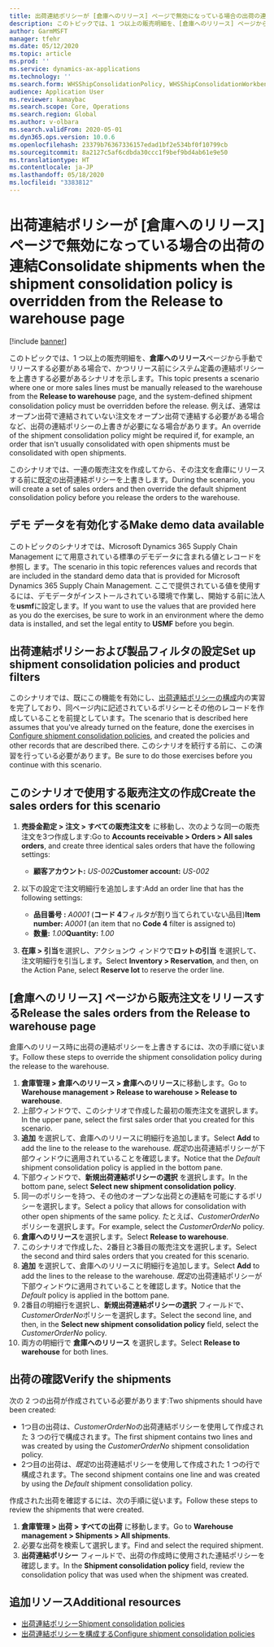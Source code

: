 ```yaml
---
title: 出荷連結ポリシーが [倉庫へのリリース] ページで無効になっている場合の出荷の連結
description: このトピックでは、1 つ以上の販売明細を、[倉庫へのリリース] ページから手動でリリースする必要がある場合で、かつリリース前にシステム定義の連結ポリシーを上書きする必要があるシナリオを示します。
author: GarmMSFT
manager: tfehr
ms.date: 05/12/2020
ms.topic: article
ms.prod: ''
ms.service: dynamics-ax-applications
ms.technology: ''
ms.search.form: WHSShipConsolidationPolicy, WHSShipConsolidationWorkbench
audience: Application User
ms.reviewer: kamaybac
ms.search.scope: Core, Operations
ms.search.region: Global
ms.author: v-olbara
ms.search.validFrom: 2020-05-01
ms.dyn365.ops.version: 10.0.6
ms.openlocfilehash: 23379b76367336157edad1bf2e534bf0f10799cb
ms.sourcegitcommit: 8a2127c5af6cdbda30ccc1f9bef9bd4ab61e9e50
ms.translationtype: HT
ms.contentlocale: ja-JP
ms.lasthandoff: 05/18/2020
ms.locfileid: "3383812"
---
```

# <a name="consolidate-shipments-when-the-shipment-consolidation-policy-is-overridden-from-the-release-to-warehouse-page"></a><span data-ttu-id="4c5a9-103">出荷連結ポリシーが [倉庫へのリリース] ページで無効になっている場合の出荷の連結</span><span class="sxs-lookup"><span data-stu-id="4c5a9-103">Consolidate shipments when the shipment consolidation policy is overridden from the Release to warehouse page</span></span>

[!include [banner](../includes/banner.md)]

<span data-ttu-id="4c5a9-104">このトピックでは、1 つ以上の販売明細を、**倉庫へのリリース**ページから手動でリリースする必要がある場合で、かつリリース前にシステム定義の連結ポリシーを上書きする必要があるシナリオを示します。</span><span class="sxs-lookup"><span data-stu-id="4c5a9-104">This topic presents a scenario where one or more sales lines must be manually released to the warehouse from the **Release to warehouse** page, and the system-defined shipment consolidation policy must be overridden before the release.</span></span> <span data-ttu-id="4c5a9-105">例えば、通常はオープン出荷で連結されていない注文をオープン出荷で連結する必要がある場合など、出荷の連結ポリシーの上書きが必要になる場合があります。</span><span class="sxs-lookup"><span data-stu-id="4c5a9-105">An override of the shipment consolidation policy might be required if, for example, an order that isn't usually consolidated with open shipments must be consolidated with open shipments.</span></span>

<span data-ttu-id="4c5a9-106">このシナリオでは、一連の販売注文を作成してから、その注文を倉庫にリリースする前に既定の出荷連結ポリシーを上書きします。</span><span class="sxs-lookup"><span data-stu-id="4c5a9-106">During the scenario, you will create a set of sales orders and then override the default shipment consolidation policy before you release the orders to the warehouse.</span></span>

## <a name="make-demo-data-available"></a><span data-ttu-id="4c5a9-107">デモ データを有効化する</span><span class="sxs-lookup"><span data-stu-id="4c5a9-107">Make demo data available</span></span>

<span data-ttu-id="4c5a9-108">このトピックのシナリオでは、Microsoft Dynamics 365 Supply Chain Management にて用意されている標準のデモデータに含まれる値とレコードを参照し ます。</span><span class="sxs-lookup"><span data-stu-id="4c5a9-108">The scenario in this topic references values and records that are included in the standard demo data that is provided for Microsoft Dynamics 365 Supply Chain Management.</span></span> <span data-ttu-id="4c5a9-109">ここで提供されている値を使用するには、デモデータがインストールされている環境で作業し、開始する前に法人を**usmf**に設定します。</span><span class="sxs-lookup"><span data-stu-id="4c5a9-109">If you want to use the values that are provided here as you do the exercises, be sure to work in an environment where the demo data is installed, and set the legal entity to **USMF** before you begin.</span></span>

## <a name="set-up-shipment-consolidation-policies-and-product-filters"></a><span data-ttu-id="4c5a9-110">出荷連結ポリシーおよび製品フィルタの設定</span><span class="sxs-lookup"><span data-stu-id="4c5a9-110">Set up shipment consolidation policies and product filters</span></span>

<span data-ttu-id="4c5a9-111">このシナリオでは、既にこの機能を有効にし、[出荷連結ポリシーの構成](configure-shipment-consolidation-policies.md)内の実習を完了しており、同ページ内に記述されているポリシーとその他のレコードを作成していることを前提としています。</span><span class="sxs-lookup"><span data-stu-id="4c5a9-111">The scenario that is described here assumes that you've already turned on the feature, done the exercises in [Configure shipment consolidation policies](configure-shipment-consolidation-policies.md), and created the policies and other records that are described there.</span></span> <span data-ttu-id="4c5a9-112">このシナリオを続行する前に、この演習を行っている必要があります。</span><span class="sxs-lookup"><span data-stu-id="4c5a9-112">Be sure to do those exercises before you continue with this scenario.</span></span>

## <a name="create-the-sales-orders-for-this-scenario"></a><span data-ttu-id="4c5a9-113">このシナリオで使用する販売注文の作成</span><span class="sxs-lookup"><span data-stu-id="4c5a9-113">Create the sales orders for this scenario</span></span>

1. <span data-ttu-id="4c5a9-114">**売掛金勘定 \> 注文 \> すべての販売注文を** に移動し、次のような同一の販売注文を3つ作成します:</span><span class="sxs-lookup"><span data-stu-id="4c5a9-114">Go to **Accounts receivable \> Orders \> All sales orders**, and create three identical sales orders that have the following settings:</span></span>

    - <span data-ttu-id="4c5a9-115">**顧客アカウント:** *US-002*</span><span class="sxs-lookup"><span data-stu-id="4c5a9-115">**Customer account:** *US-002*</span></span>

1. <span data-ttu-id="4c5a9-116">以下の設定で注文明細行を追加します:</span><span class="sxs-lookup"><span data-stu-id="4c5a9-116">Add an order line that has the following settings:</span></span>

    - <span data-ttu-id="4c5a9-117">**品目番号 :** *A0001* (**コード 4**フィルタが割り当てられていない品目)</span><span class="sxs-lookup"><span data-stu-id="4c5a9-117">**Item number:** *A0001* (an item that no **Code 4** filter is assigned to)</span></span>
    - <span data-ttu-id="4c5a9-118">**数量:** *1.00*</span><span class="sxs-lookup"><span data-stu-id="4c5a9-118">**Quantity:** *1.00*</span></span>

1. <span data-ttu-id="4c5a9-119">**在庫 \> 引当**を選択し、アクションウ ィンドウで**ロットの引当** を選択して、注文明細行を引当します。</span><span class="sxs-lookup"><span data-stu-id="4c5a9-119">Select **Inventory \> Reservation**, and then, on the Action Pane, select **Reserve lot** to reserve the order line.</span></span>

## <a name="release-the-sales-orders-from-the-release-to-warehouse-page"></a><span data-ttu-id="4c5a9-120">[倉庫へのリリース] ページから販売注文をリリースする</span><span class="sxs-lookup"><span data-stu-id="4c5a9-120">Release the sales orders from the Release to warehouse page</span></span>

<span data-ttu-id="4c5a9-121">倉庫へのリリース時に出荷の連結ポリシーを上書きするには、次の手順に従います。</span><span class="sxs-lookup"><span data-stu-id="4c5a9-121">Follow these steps to override the shipment consolidation policy during the release to the warehouse.</span></span>

1. <span data-ttu-id="4c5a9-122">**倉庫管理 \> 倉庫へのリリース \> 倉庫へのリリース**に移動します。</span><span class="sxs-lookup"><span data-stu-id="4c5a9-122">Go to **Warehouse management \> Release to warehouse \> Release to warehouse**.</span></span>
1. <span data-ttu-id="4c5a9-123">上部ウィンドウで、このシナリオで作成した最初の販売注文を選択します。</span><span class="sxs-lookup"><span data-stu-id="4c5a9-123">In the upper pane, select the first sales order that you created for this scenario.</span></span>
1. <span data-ttu-id="4c5a9-124">**追加** を選択して、倉庫へのリリースに明細行を追加します。</span><span class="sxs-lookup"><span data-stu-id="4c5a9-124">Select **Add** to add the line to the release to the warehouse.</span></span> <span data-ttu-id="4c5a9-125">*既定*の出荷連結ポリシーが下部ウィンドウに適用されていることを確認します。</span><span class="sxs-lookup"><span data-stu-id="4c5a9-125">Notice that the *Default* shipment consolidation policy is applied in the bottom pane.</span></span>
1. <span data-ttu-id="4c5a9-126">下部ウィンドウで、**新規出荷連結ポリシーの選択** を選択します。</span><span class="sxs-lookup"><span data-stu-id="4c5a9-126">In the bottom pane, select **Select new shipment consolidation policy**.</span></span>
1. <span data-ttu-id="4c5a9-127">同一のポリシーを持つ、その他のオープンな出荷との連結を可能にするポリシーを選択します。</span><span class="sxs-lookup"><span data-stu-id="4c5a9-127">Select a policy that allows for consolidation with other open shipments of the same policy.</span></span> <span data-ttu-id="4c5a9-128">たとえば、*CustomerOrderNo*ポリシーを選択します。</span><span class="sxs-lookup"><span data-stu-id="4c5a9-128">For example, select the *CustomerOrderNo* policy.</span></span>
1. <span data-ttu-id="4c5a9-129">**倉庫へのリリース**を選択します。</span><span class="sxs-lookup"><span data-stu-id="4c5a9-129">Select **Release to warehouse**.</span></span>
1. <span data-ttu-id="4c5a9-130">このシナリオで作成した、2番目と3番目の販売注文を選択します。</span><span class="sxs-lookup"><span data-stu-id="4c5a9-130">Select the second and third sales orders that you created for this scenario.</span></span>
1. <span data-ttu-id="4c5a9-131">**追加** を選択して、倉庫へのリリースに明細行を追加します。</span><span class="sxs-lookup"><span data-stu-id="4c5a9-131">Select **Add** to add the lines to the release to the warehouse.</span></span> <span data-ttu-id="4c5a9-132">*既定*の出荷連結ポリシーが下部ウィンドウに適用されていることを確認します。</span><span class="sxs-lookup"><span data-stu-id="4c5a9-132">Notice that the *Default* policy is applied in the bottom pane.</span></span>
1. <span data-ttu-id="4c5a9-133">2番目の明細行を選択し、**新規出荷連結ポリシーの選択** フィールドで、*CustomerOrderNo*ポリシーを選択します。</span><span class="sxs-lookup"><span data-stu-id="4c5a9-133">Select the second line, and then, in the **Select new shipment consolidation policy** field, select the *CustomerOrderNo* policy.</span></span>
1. <span data-ttu-id="4c5a9-134">両方の明細行で **倉庫へのリリース** を選択します。</span><span class="sxs-lookup"><span data-stu-id="4c5a9-134">Select **Release to warehouse** for both lines.</span></span>

## <a name="verify-the-shipments"></a><span data-ttu-id="4c5a9-135">出荷の確認</span><span class="sxs-lookup"><span data-stu-id="4c5a9-135">Verify the shipments</span></span>

<span data-ttu-id="4c5a9-136">次の 2 つの出荷が作成されている必要があります:</span><span class="sxs-lookup"><span data-stu-id="4c5a9-136">Two shipments should have been created:</span></span>

- <span data-ttu-id="4c5a9-137">1つ目の出荷は、*CustomerOrderNo*の出荷連結ポリシーを使用して作成された 3 つの行で構成されます。</span><span class="sxs-lookup"><span data-stu-id="4c5a9-137">The first shipment contains two lines and was created by using the *CustomerOrderNo* shipment consolidation policy.</span></span>
- <span data-ttu-id="4c5a9-138">2つ目の出荷は、*既定*の出荷連結ポリシーを使用して作成された 1 つの行で構成されます。</span><span class="sxs-lookup"><span data-stu-id="4c5a9-138">The second shipment contains one line and was created by using the *Default* shipment consolidation policy.</span></span>

<span data-ttu-id="4c5a9-139">作成された出荷を確認するには、次の手順に従います。</span><span class="sxs-lookup"><span data-stu-id="4c5a9-139">Follow these steps to review the shipments that were created.</span></span>

1. <span data-ttu-id="4c5a9-140">**倉庫管理 \> 出荷 \> すべての出荷** に移動します。</span><span class="sxs-lookup"><span data-stu-id="4c5a9-140">Go to **Warehouse management \> Shipments \> All shipments**.</span></span>
1. <span data-ttu-id="4c5a9-141">必要な出荷を検索して選択します。</span><span class="sxs-lookup"><span data-stu-id="4c5a9-141">Find and select the required shipment.</span></span>
1. <span data-ttu-id="4c5a9-142">**出荷連結ポリシー** フィールドで、出荷の作成時に使用された連結ポリシーを確認します。</span><span class="sxs-lookup"><span data-stu-id="4c5a9-142">In the **Shipment consolidation policy** field, review the consolidation policy that was used when the shipment was created.</span></span>

## <a name="additional-resources"></a><span data-ttu-id="4c5a9-143">追加リソース</span><span class="sxs-lookup"><span data-stu-id="4c5a9-143">Additional resources</span></span>

- [<span data-ttu-id="4c5a9-144">出荷連結ポリシー</span><span class="sxs-lookup"><span data-stu-id="4c5a9-144">Shipment consolidation policies</span></span>](about-shipment-consolidation-policies.md)
- [<span data-ttu-id="4c5a9-145">出荷連結ポリシーを構成する</span><span class="sxs-lookup"><span data-stu-id="4c5a9-145">Configure shipment consolidation policies</span></span>](configure-shipment-consolidation-policies.md)
